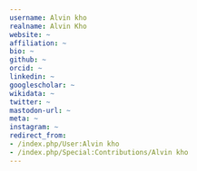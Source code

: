 ```yaml
---
username: Alvin kho
realname: Alvin Kho
website: ~
affiliation: ~
bio: ~
github: ~
orcid: ~
linkedin: ~
googlescholar: ~
wikidata: ~
twitter: ~
mastodon-url: ~
meta: ~
instagram: ~
redirect_from:
- /index.php/User:Alvin kho
- /index.php/Special:Contributions/Alvin kho
---
```

